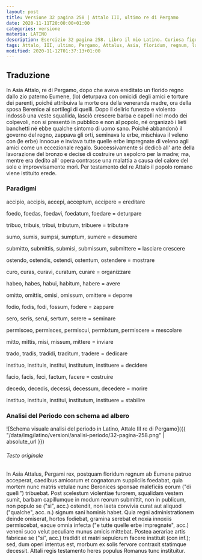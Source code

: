```yaml
---
layout: post
title: Versione 32 pagina 258 | Attalo III, ultimo re di Pergamo
date: 2020-11-11T20:00:00+01:00
categories: versione
materia: LATINO
description: Esercizio 32 pagina 258. Libro il mio Latino. Curiosa figura di monarca assoluto, crudele e nevrotico, il re di Pergamo dapprima semina strage a corte, poi conduce una vita squallida.... In Asia Attalus, Pergami rex... 
tags: Attalo, III, ultimo, Pergamo, Attalus, Asia, floridum, regnum, latino, versione
modified: 2020-11-12T01:37:13+01:00
---
```


## Traduzione

In Asia Attalo, re di Pergamo, dopo che aveva ereditato un florido regno dallo zio paterno Eumene, (lo) deturpava con omicidi degli amici e torture dei parenti, poiché attribuiva la morte ora della veneranda madre, ora della sposa Berenice ai sortilegi di quelli. Dopo il delirio funesto e violento indossò una veste squallida, lasciò crescere barba e capelli nel modo dei colpevoli, non si presentò in pubblico e non al popolo, né organizzò i lieti banchetti né ebbe qualche sintomo di uomo sano. Poiché abbandonò il governo del regno, zappava gli orti, seminava le erbe, mischiava il veleno con (le erbe) innocue e inviava tutte quelle erbe impregnate di veleno agli amici come un eccezionale regalo. Successivamente si dedicò all' arte della lavorazione del bronzo e decise di costruire un sepolcro per la madre; ma, mentre era dedito all' opera contrasse una malattia a causa del calore del sole e improvvisamente morì. Per testamento del re Attalo il popolo romano viene istituito erede.

### Paradigmi

accipio, accipis, accepi, acceptum, accipere = ereditare

foedo, foedas, foedavi, foedatum, foedare = deturpare

tribuo, tribuis, tribui, tributum, tribuere = tributare

sumo, sumis, sumpsi, sumptum, sumere = desumere

submitto, submittis, submisi, submissum, submittere = lasciare crescere

ostendo, ostendis, ostendi, ostentum, ostendere = mostrare

curo, curas, curavi, curatum, curare = organizzare

habeo, habes, habui, habitum, habere = avere

omitto, omittis, omisi, omissum, omittere = deporre

fodio, fodis, fodi, fossum, fodere = zappare

sero, seris, serui, sertum, serere = seminare

permisceo, permisces, permiscui, permixtum, permiscere = mescolare

mitto, mittis, misi, missum, mittere = inviare

trado, tradis, tradidi, traditum, tradere = dedicare

instituo, instituis, institui, institutum, instituere = decidere

facio, facis, feci, factum, facere = costruire

decedo, decedis, decessi, decessum, decedere = morire

instituo, instituis, institui, institutum, instituere = stabilire

### Analisi del Periodo con schema ad albero

![Schema visuale analisi del periodo in Latino, Attalo III re di Pergamo]({{ "/data/img/latino/versioni/analisi-periodo/32-pagina-258.png" | absolute_url }})

###### Testo originale 

In Asia Attalus, Pergami rex, postquam floridum regnum ab Eumene patruo acceperat, caedibus amicorum et cognatorum suppliciis foedabat, quia mortem nunc matris vetulae nunc Beronices sponsae maleficiis eorum ("di quelli") tribuebat. Post scelestum violentiae furorem, squalidam vestem sumit, barbam capillumque in modum reorum submittit, non in publicum, non populo se ("si", acc.) ostendit, non laeta convivia curat aut aliquod ("qualche", acc. n.) signum sani hominis habet. Quia regni administrationem deinde omiserat, hortos fodiebat, gramina serebat et noxia innoxiis permiscebat, eaque omnia infecta ("e tutte quelle erbe impregnate", acc.) veneni suco velut peculiare munus amicis mittebat. Postea aerariae artis fabricae se ("si", acc.) tradidit et matri sepulcrum facere instituit (con inf.); sed, dum operi intentus est, morbum ex solis fervore contraxit statimque decessit. Attali regis testamento heres populus Romanus tunc instituitur.